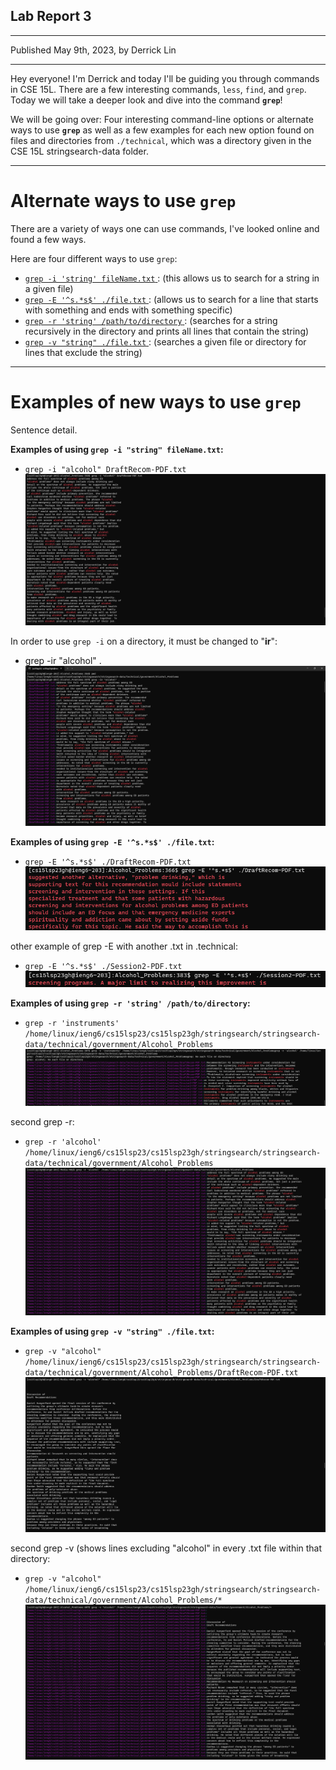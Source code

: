 ## **Lab Report 3**
---
Published May 9th, 2023, by Derrick Lin

---
Hey everyone! I'm Derrick and today I'll be guiding you through commands in CSE 15L. There are a few interesting commands, `less`, `find`, and `grep`. Today we will take a deeper look and dive into the command **`grep`**!

We will be going over:
Four interesting command-line options or alternate ways to use **`grep`** as well as a few examples for each new option found on files and directories from `./technical`, which was a directory given in the CSE 15L stringsearch-data folder.

---
# **Alternate ways to use `grep`**
There are a variety of ways one can use commands, I've looked online and found a few ways.

Here are four different ways to use `grep`:
- <a href="https://www.gnu.org/software/grep/manual/html_node/Matching-Control.html"> `grep -i 'string' fileName.txt` </a>: (this allows us to search for a string in a given file)
- <a href="https://linuxize.com/post/how-to-use-grep-command-to-search-files-in-linux/"> `grep -E '^s.*s$' ./file.txt` </a>: (allows us to search for a line that starts with something and ends with something specific)
- <a href="https://www.geeksforgeeks.org/grep-command-in-unixlinux/#"> `grep -r 'string' /path/to/directory` </a>: (searches for a string recursively in the directory and prints all lines that contain the string)
- <a href="https://man7.org/linux/man-pages/man1/grep.1.html"> `grep -v "string" ./file.txt` </a>: (searches a given file or directory for lines that exclude the string)

---
# **Examples of new ways to use `grep`**

Sentence detail.

**Examples of using `grep -i "string" fileName.txt`:**
- `grep -i "alcohol" DraftRecom-PDF.txt`
![Image](grep-iSpecificFile.png)

In order to use `grep -i` on a directory, it must be changed to "**ir**":
- grep -ir "alcohol" .
![Image](grep-irDirectory.png)

**Examples of using `grep -E '^s.*s$' ./file.txt`:**
- `grep -E '^s.*s$' ./DraftRecom-PDF.txt`
![Image](grep-EFile.png)

other example of grep -E with another .txt in .technical:
- `grep -E '^s.*s$' ./Session2-PDF.txt`
![Image](grep-EanotherFile.png)

**Examples of using `grep -r 'string' /path/to/directory`:**
- `grep -r 'instruments' /home/linux/ieng6/cs15lsp23/cs15lsp23gh/stringsearch/stringsearch-data/technical/government/Alcohol_Problems`
![Image](grep-rInstruments.png)

second grep -r:
- `grep -r 'alcohol' /home/linux/ieng6/cs15lsp23/cs15lsp23gh/stringsearch/stringsearch-data/technical/government/Alcohol_Problems`
![Image](grep-rAlcohol.png)

**Examples of using `grep -v "string" ./file.txt`:**
- `grep -v "alcohol" /home/linux/ieng6/cs15lsp23/cs15lsp23gh/stringsearch/stringsearch-data/technical/government/Alcohol_Problems/DraftRecom-PDF.txt`
![Image](grep-vSpecificFile.png)

second grep -v (shows lines excluding "alcohol" in every .txt file within that directory:
- `grep -v "alcohol" /home/linux/ieng6/cs15lsp23/cs15lsp23gh/stringsearch/stringsearch-data/technical/government/Alcohol_Problems/*`
![Image](grep-vStar.png)







